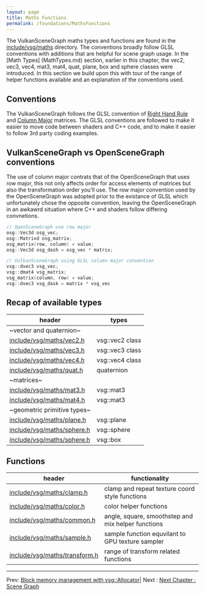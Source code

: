 ```yaml
---
layout: page
title: Maths Functions
permalink: /foundations/MathsFunctions
---
```


The VulkanSceneGraph maths types and functions are found in the [include/vsg/maths](https://github.com/vsg-dev/VulkanSceneGraph/tree/master/include/vsg/maths/) directory. The conventions broadly follow GLSL conventions with additions that are helpful for scene graph usage.  In the [Math Types] (MathTypes.md) section, earlier in this chapter, the vec2, vec3, vec4, mat3, mat4, quat, plane, box and sphere classes were introduced. In this section we build upon this with tour of the range of helper functions available and an explanation of the conventions used.

## Conventions

The VulkanSceneGraph follows the GLSL convention of [Right Hand Rule](https://en.wikipedia.org/wiki/Right-hand_rule) and [Column Major](https://en.wikipedia.org/wiki/Row-_and_column-major_order) matrices. The GLSL conventions are followed to make it easier to move code between shaders and C++ code, and to make it easier to follow 3rd party coding examples.


## VulkanSceneGraph vs OpenSceneGraph conventions

The use of column major contrats that of the OpenSceneGraph that uses row major, this not only affects order for access elements of matrices but also the transformation order you'll use. The row major convention used by the OpenSceneGraph was adopted prior to the existance of GLSL which unfortunately chose the opposite convention, leaving the OpenSceneGraph in an awkawrd situation where C++ and shaders follow differing convnetions.

~~~ cpp
// OpenSceneGraph use row major
osg::Vec3d osg_vec;
osg::Matrixd osg_matrix;
osg_matrix(row, column) = value;
osg::Vec3d osg_dash = osg_vec * matrix;

// VulkanSceneGraph using GLSL column major convention
vsg::dvec3 vsg_vec;
vsg::dmat4 vsg_matrix;
vsg_matrix(column, row) = value;
vsg::dvec3 vsg_dask = matrix * vsg_vec
~~~


## Recap of available types

| header | types |
| --- | --- |
| ~vector and quaternion~ | |
| [include/vsg/maths/vec2.h](https://github.com/vsg-dev/VulkanSceneGraph/tree/master/include/vsg/maths/vec2.h) | vsg::vec2 class  |
| [include/vsg/maths/vec3.h](https://github.com/vsg-dev/VulkanSceneGraph/tree/master/include/vsg/maths/vec3.h) | vsg::vec3 class  |
| [include/vsg/maths/vec4.h](https://github.com/vsg-dev/VulkanSceneGraph/tree/master/include/vsg/maths/vec4.h) | vsg::vec4 class  |
| [include/vsg/maths/quat.h](https://github.com/vsg-dev/VulkanSceneGraph/tree/master/include/vsg/maths/quat.h) | quaternion |
| ~matrices~ | |
| [include/vsg/maths/mat3.h](https://github.com/vsg-dev/VulkanSceneGraph/tree/master/include/vsg/maths/mat3.h) | vsg::mat3 |
| [include/vsg/maths/mat4.h](https://github.com/vsg-dev/VulkanSceneGraph/tree/master/include/vsg/maths/mat4.h) | vsg::mat3 |
| ~geometric primitive types~ | |
| [include/vsg/maths/plane.h](https://github.com/vsg-dev/VulkanSceneGraph/tree/master/include/vsg/maths/plane.h) | vsg::plane |
| [include/vsg/maths/sphere.h](https://github.com/vsg-dev/VulkanSceneGraph/tree/master/include/vsg/maths/sphere.h) | vsg::sphere |
| [include/vsg/maths/sphere.h](https://github.com/vsg-dev/VulkanSceneGraph/tree/master/include/vsg/maths/box.h) | vsg::box |

## Functions

| header | functionality |
| --- | --- |
| [include/vsg/maths/clamp.h](https://github.com/vsg-dev/VulkanSceneGraph/tree/master/include/vsg/maths/clamp.h) | clamp and repeat texture coord style functions |
| [include/vsg/maths/color.h](https://github.com/vsg-dev/VulkanSceneGraph/tree/master/include/vsg/maths/color.h) | color helper functions |
| [include/vsg/maths/common.h](https://github.com/vsg-dev/VulkanSceneGraph/tree/master/include/vsg/maths/common.h) | angle, square, smoothstep and mix helper functions |
| [include/vsg/maths/sample.h](https://github.com/vsg-dev/VulkanSceneGraph/tree/master/include/vsg/maths/sample.h) | sample function equvilant to GPU texture sampler |
| [include/vsg/maths/transform.h](https://github.com/vsg-dev/VulkanSceneGraph/tree/master/include/vsg/maths/transform.h) | range of transform related functions |

---

Prev: [Block memory management with vsg::Allocator](Allocator.md)| Next : [Next Chapter : Scene Graph](../3_SceneGraph/index.md)
